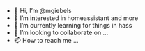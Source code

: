 - 👋 Hi, I’m @mgiebels
- 👀 I’m interested in homeassistant and more
- 🌱 I’m currently learning for things in hass 
- 💞️ I’m looking to collaborate on ...
- 📫 How to reach me ...

<!---
mgiebels/mgiebels is a ✨ special ✨ repository because its `README.md` (this file) appears on your GitHub profile.
You can click the Preview link to take a look at your changes.
--->
